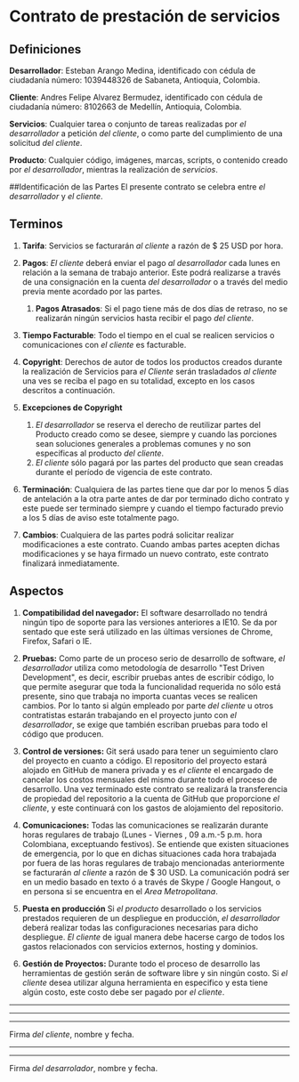 # Contrato de prestación de servicios

## Definiciones

**Desarrollador**:
Esteban Arango Medina, identificado con cédula de ciudadanía número: 1039448326 de Sabaneta, Antioquia, Colombia.

**Cliente**:
Andres Felipe Alvarez Bermudez, identificado con cédula de ciudadanía número: 8102663 de Medellín, Antioquia, Colombia.

**Servicios**:
Cualquier tarea o conjunto de tareas realizadas por _el desarrollador_ a petición _del cliente_, o como parte del cumplimiento de una solicitud _del cliente_.

**Producto**:
Cualquier código, imágenes, marcas, scripts, o contenido creado por _el desarrollador_, mientras la realización de _servicios_.


##Identificación de las Partes 
El presente contrato se celebra entre _el desarrollador_ y _el cliente_.

## Terminos

1. **Tarifa**:
Servicios se facturarán _al cliente_ a razón de $ 25 USD por hora.

2. **Pagos**:
_El cliente_ deberá enviar el pago _al desarrollador_ cada lunes en relación a la semana de trabajo anterior. Este podrá realizarse a través de una consignación en la cuenta _del desarrollador_ o a través del medio previa mente acordado por las partes.
	
	1. **Pagos Atrasados**:
        Si el pago tiene más de dos días de retraso, no se realizarán ningún servicios hasta recibir el pago _del cliente_.


3. **Tiempo Facturable**:
Todo el tiempo en el cual se realicen servicios o comunicaciones con _el cliente_ es facturable.


4. **Copyright**:
Derechos de autor de todos los productos creados durante la realización de Servicios para _el Cliente_ serán trasladados _al cliente_ una ves se reciba el pago en su totalidad, excepto en los casos descritos a continuación.

5. **Excepciones de Copyright**
	1. _El desarrollador_ se reserva el derecho de reutilizar partes del Producto creado como se desee, siempre y cuando las porciones sean soluciones generales a problemas comunes y no son específicas al producto _del cliente_.
	2. _El cliente_ sólo pagará por las partes del producto que sean
creadas durante el período de vigencia de este contrato.

6. **Terminación**:
Cualquiera de las partes tiene que dar por lo menos 5 días de antelación a la otra parte antes de dar por terminado dicho contrato y este puede ser terminado siempre y cuando el tiempo facturado previo a los 5 días de aviso este totalmente pago.

7. **Cambios**:
Cualquiera de las partes podrá solicitar realizar modificaciones a este contrato.
Cuando ambas partes acepten dichas modificaciones y se haya firmado un nuevo contrato, este
contrato finalizará inmediatamente.

## Aspectos

1. **Compatibilidad del navegador:**
El software desarrollado no tendrá ningún tipo de soporte para las versiones anteriores a IE10. Se da por sentado que este será utilizado en las últimas versiones de Chrome, Firefox, Safari o IE.

2. **Pruebas:**
Como parte de un proceso serio de desarrollo de software, _el desarrollador_ utiliza como metodología de desarrollo "Test Driven Development", es decir, escribir pruebas antes de escribir código, lo que permite asegurar que toda la funcionalidad requerida no sólo está presente, sino que trabaja no importa cuantas veces se realicen cambios. Por lo tanto si algún empleado por parte _del cliente_ u otros contratistas estarán trabajando en el proyecto junto con _el desarrollador_, se exige que también escriban pruebas para todo el código que producen.

3. **Control de versiones:**
Git será usado para tener un seguimiento claro del proyecto en cuanto a código. El repositorio del proyecto estará alojado en GitHub de manera privada y es _el cliente_ el encargado de cancelar los costos mensuales del mismo durante todo el proceso de desarrollo. Una vez terminado este contrato se realizará la transferencia de propiedad del repositorio  a la cuenta de GitHub que proporcione _el cliente_, y este continuará con los gastos de alojamiento del repositorio.

4. **Comunicaciones:**
Todas las comunicaciones se realizarán durante horas regulares de trabajo (Lunes - Viernes , 09 a.m.-5 p.m. hora Colombiana, exceptuando festivos). Se entiende que existen situaciones de emergencia, por lo que en dichas situaciones cada hora trabajada por fuera de las horas regulares de trabajo mencionadas anteriormente se facturarán _al cliente_ a razón de $ 30 USD.  La comunicación podrá ser en un medio basado en texto ó a través de Skype / Google Hangout, o en persona si se encuentra en el _Area Metropolitana_.

5. **Puesta en producción**
Si _el producto_ desarrollado o los servicios prestados requieren de un despliegue en producción, _el desarrollador_ deberá realizar todas las configuraciones necesarias para dicho despliegue. _El cliente_ de igual manera debe hacerse cargo de todos los gastos relacionados con servicios externos, hosting y dominios.

6. **Gestión de Proyectos:**
Durante todo el proceso de desarrollo las herramientas de gestión serán de software libre y sin ningún costo. Si _el cliente_ desea utilizar alguna herramienta en especifico y esta tiene algún costo, este costo debe ser pagado por _el cliente_.

-----------
-----------

______________________
Firma _del cliente_, nombre y fecha.

-----------
______________________

Firma _del desarrolador_, nombre y fecha.

